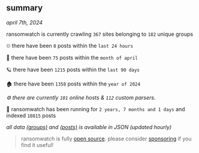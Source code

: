 
## summary
_april 7th, 2024_

ransomwatch is currently crawling `367` sites belonging to `182` unique groups

⏲ there have been `8` posts within the `last 24 hours`

🦈 there have been `75` posts within the `month of april`

🪐 there have been `1215` posts within the `last 90 days`

🏚 there have been `1358` posts within the `year of 2024`

_⚙️ there are currently `101` online hosts & `112` custom parsers._

🦕 ransomwatch has been running for `2 years, 7 months and 1 days` and indexed `10815` posts

_all data  [(groups)](http://ransomwhat.telemetry.ltd/groups) and [(posts)](http://ransomwhat.telemetry.ltd/posts) is available in JSON (updated hourly)_

> ransomwatch is fully [open source](https://github.com/joshhighet/ransomwatch#ransomwatch--). please consider [sponsoring](https://github.com/sponsors/joshhighet) if you find it useful!
